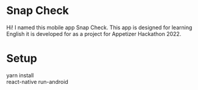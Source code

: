 # Snap Check
Hi! I named this mobile app Snap Check. This app is designed for learning English it is developed for as a project for Appetizer Hackathon 2022.

# Setup
yarn install  
react-native run-android
